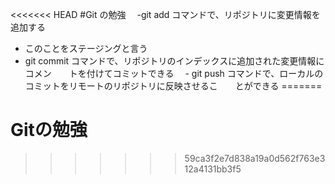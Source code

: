 <<<<<<< HEAD
#Git の勉強
　-git add コマンドで、リポジトリに変更情報を追加する
  - このことをステージングと言う
  - git commit コマンドで、リポジトリのインデックスに追加された変更情報にコメン　　トを付けてコミットできる
　- git push コマンドで、ローカルのコミットをリモートのリポジトリに反映させるこ　　とができる
=======
# Gitの勉強
>>>>>>> 59ca3f2e7d838a19a0d562f763e312a4131bb3f5
